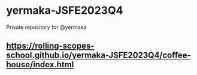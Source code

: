 # yermaka-JSFE2023Q4
Private repository for @yermaka

## https://rolling-scopes-school.github.io/yermaka-JSFE2023Q4/coffee-house/index.html

